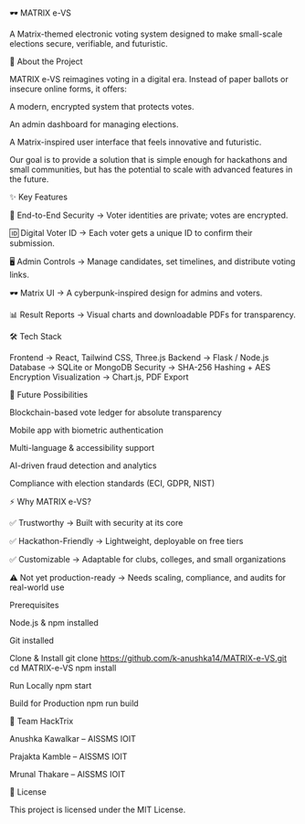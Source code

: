 🕶️ MATRIX e-VS

A Matrix-themed electronic voting system designed to make small-scale elections secure, verifiable, and futuristic.

📌 About the Project

MATRIX e-VS reimagines voting in a digital era. Instead of paper ballots or insecure online forms, it offers:

A modern, encrypted system that protects votes.

An admin dashboard for managing elections.

A Matrix-inspired user interface that feels innovative and futuristic.

Our goal is to provide a solution that is simple enough for hackathons and small communities, but has the potential to scale with advanced features in the future.

✨ Key Features

🔐 End-to-End Security → Voter identities are private; votes are encrypted.

🆔 Digital Voter ID → Each voter gets a unique ID to confirm their submission.

🖥 Admin Controls → Manage candidates, set timelines, and distribute voting links.

🕶️ Matrix UI → A cyberpunk-inspired design for admins and voters.

📊 Result Reports → Visual charts and downloadable PDFs for transparency.

🛠️ Tech Stack

Frontend → React, Tailwind CSS, Three.js
Backend → Flask / Node.js
Database → SQLite or MongoDB
Security → SHA-256 Hashing + AES Encryption
Visualization → Chart.js, PDF Export

🚀 Future Possibilities

Blockchain-based vote ledger for absolute transparency

Mobile app with biometric authentication

Multi-language & accessibility support

AI-driven fraud detection and analytics

Compliance with election standards (ECI, GDPR, NIST)

⚡ Why MATRIX e-VS?

✅ Trustworthy → Built with security at its core

✅ Hackathon-Friendly → Lightweight, deployable on free tiers

✅ Customizable → Adaptable for clubs, colleges, and small organizations

⚠️ Not yet production-ready → Needs scaling, compliance, and audits for real-world use


Prerequisites

Node.js & npm installed

Git installed

Clone & Install
git clone https://github.com/k-anushka14/MATRIX-e-VS.git
cd MATRIX-e-VS
npm install

Run Locally
npm start

Build for Production
npm run build

👥 Team HackTrix

Anushka Kawalkar – AISSMS IOIT

Prajakta Kamble – AISSMS IOIT

Mrunal Thakare – AISSMS IOIT

📜 License

This project is licensed under the MIT License.


